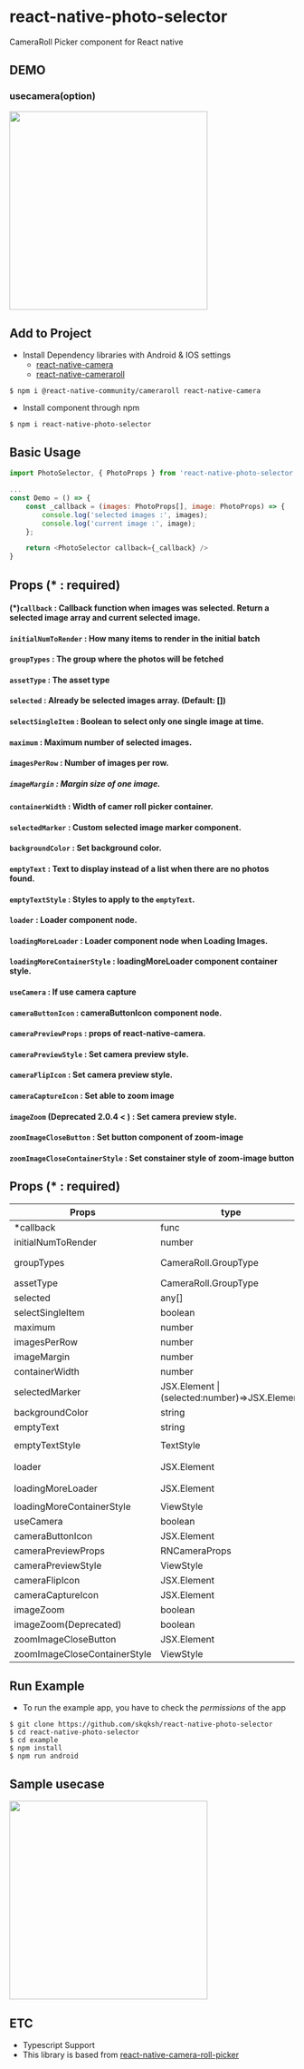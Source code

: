 # react-native-photo-selector

CameraRoll Picker component for React native

## DEMO

### usecamera(option)

<a href="https://github.com/skqksh/react-native-photo-selector/blob/master/demo/photovideo.gif"><img src="https://lh3.googleusercontent.com/pw/ACtC-3cyhUsKHVt-QsEI3X1PEN5e4itjoURHT_wQYJyaZlHiIHyDW3G8L-2TkH6whRfPLjjoeJvq8WUpGuUDLk0CYLsUBCsO5pHIFSZzgA23PnFryjngdxAVRv5NlenZJwCZWBoqBtqHgCSxO1fff__731cD=w222-h480-no?authuser=0" width="350"></a>

## Add to Project

- Install Dependency libraries with Android & IOS settings
  - [react-native-camera](https://github.com/react-native-community/react-native-camera)
  - [react-native-cameraroll](https://github.com/react-native-community/react-native-cameraroll)

```
$ npm i @react-native-community/cameraroll react-native-camera
```

- Install component through npm

```
$ npm i react-native-photo-selector
```

## Basic Usage

```js
import PhotoSelector, { PhotoProps } from 'react-native-photo-selector';

...
const Demo = () => {
    const _callback = (images: PhotoProps[], image: PhotoProps) => {
        console.log('selected images :', images);
        console.log('current image :', image);
    };

    return <PhotoSelector callback={_callback} />
}

```

## Props (\* : required)

#### (\*)`callback` : Callback function when images was selected. Return a selected image array and current selected image.

#### `initialNumToRender` : How many items to render in the initial batch

#### `groupTypes` : The group where the photos will be fetched

#### `assetType` : The asset type

#### `selected` : Already be selected images array. (Default: [])

#### `selectSingleItem` : Boolean to select only one single image at time.

#### `maximum` : Maximum number of selected images.

#### `imagesPerRow` : Number of images per row.

##### `imageMargin` : Margin size of one image.

#### `containerWidth` : Width of camer roll picker container.

#### `selectedMarker` : Custom selected image marker component.

#### `backgroundColor` : Set background color.

#### `emptyText` : Text to display instead of a list when there are no photos found.

#### `emptyTextStyle` : Styles to apply to the `emptyText`.

#### `loader` : Loader component node.

#### `loadingMoreLoader` : Loader component node when Loading Images.

#### `loadingMoreContainerStyle` : loadingMoreLoader component container style.

#### `useCamera` : If use camera capture

#### `cameraButtonIcon` : cameraButtonIcon component node.

#### `cameraPreviewProps` : props of react-native-camera.

#### `cameraPreviewStyle` : Set camera preview style.

#### `cameraFlipIcon` : Set camera preview style.

#### `cameraCaptureIcon` : Set able to zoom image

#### `imageZoom` (Deprecated 2.0.4 < ) : Set camera preview style.

#### `zoomImageCloseButton` : Set button component of zoom-image

#### `zoomImageCloseContainerStyle` : Set constainer style of zoom-image button


## Props (\* : required)

| Props                        | type                                          | default                              | etc                                                                             |
| ---------------------------- | --------------------------------------------- | ------------------------------------ | ------------------------------------------------------------------------------- |
| \*callback                   | func                                          |                                      | (selectedImages:PhotoProps[],currentImage:PhotoProps)=>void                     |
| initialNumToRender           | number                                        | 5                                    | Flatlist's props                                                                |
| groupTypes                   | CameraRoll.GroupType                          | "SavedPhotos"                        | "Album" , "All" , "Event" , "Faces" , "Library" , "PhotoStream" , "SavedPhotos" |
| assetType                    | CameraRoll.GroupType                          | "Photos"                             | "ALL" , "Videos" , "Photos"                                                     |
| selected                     | any[]                                         | []                                   | Set array with which is returned by callback                                    |
| selectSingleItem             | boolean                                       | false                                | If `true` , `maximum` option is ignored                                         |
| maximum                      | number                                        | 15                                   | To use this option, `selectSingleItem` option must be `false`                   |
| imagesPerRow                 | number                                        | 3                                    | Not Recommend to be over 10                                                     |
| imageMargin                  | number                                        | 5                                    | :)                                                                              |
| containerWidth               | number                                        | window.width                         | You can use react-native Dimensions to get window width                         |
| selectedMarker               | JSX.Element \| (selected:number)=>JSX.Element | 'circle mark'                        | 'selected' is starts from 1                                                     |
| backgroundColor              | string                                        | 'white'                              | :)                                                                              |
| emptyText                    | string                                        | "No photos."                         | :)                                                                              |
| emptyTextStyle               | TextStyle                                     | `textAlign: 'center'`                | :)                                                                              |
| loader                       | JSX.Element                                   | `<ActivityIndicator size="large" />` | It's located at bottom of the photos                                            |
| loadingMoreLoader            | JSX.Element                                   | `<ActivityIndicator size="large" />` | It's located in center of the window                                            |
| loadingMoreContainerStyle    | ViewStyle                                     |                                      |                                                                                 |
| useCamera                    | boolean                                       | false                                |                                                                                 |
| cameraButtonIcon             | JSX.Element                                   | Camera png image                     |                                                                                 |
| cameraPreviewProps           | RNCameraProps                                 |                                      | Props of the `react-native-camera`                                              |
| cameraPreviewStyle           | ViewStyle                                     |                                      |                                                                                 |
| cameraFlipIcon               | JSX.Element                                   | Flip png image                       |                                                                                 |
| cameraCaptureIcon            | JSX.Element                                   | Circle mark                          |                                                                                 |
| imageZoom                    | boolean                                       | false                                | Deprecated 2.0.4 <                                                              |
| imageZoom(Deprecated)        | boolean                                       | false                                | Deprecated 2.0.4 <                                                              |
| zoomImageCloseButton         | JSX.Element                                   | close image                          |                                                                                 |
| zoomImageCloseContainerStyle | ViewStyle                                     |                                      |                                                                                 |

## Run Example

- To run the example app, you have to check the *permissions* of the app

```
$ git clone https://github.com/skqksh/react-native-photo-selector
$ cd react-native-photo-selector
$ cd example
$ npm install
$ npm run android
```

## Sample usecase

<a href="https://github.com/skqksh/react-native-photo-selector/blob/master/demo/sample.gif"><img src="https://lh3.googleusercontent.com/bRVPIcqRYsIebCu_zTbZ14ObD9LmVVO99yLLO1d4WcS-mVpBrnYAj_P9h8xAY8rfGccOaZ5HEIFbcMwKh_MwokRLTcGn6GGb9CeGaqDbKg92NHC2KimHfTK6fkC3ORXdvb_SI8EiIKp5NFhJve97jJm5V7wJmj7d4AD1xNa6PEqqVjK26emx4u3S1J4eRnRThwvA6IZjAtsVj9gjRq8lrt891fKWFxLlBq-o9ecaaYo4uNRlyqqXKKBd-n7f9ca8WE8PyFIR12IlT1m7CBBD0DBzmaz8WSGO0o14cHzZChnWrwyOJ_KWjr36gi2ZqoEKMMwBTWV4NwZwPNsMc5aXZ2cWOZmKLntpFxOrL67eYVawjpc7HL3TBJt8jRdfo-GulTQ4oL-XM6hq0OSgNm6DAifBoOaCTF_BKgTglNN-f8NToBWseTky7DO22QLPg1ZQFz071mvHnHakm1iW_wZpxb-eDpeEMjwbTnPIjiZHNPFC7Cs4nTrFC1wqtsi69dWI_or_D-8tkgtVmvY9xso7IlFOh965kZ-oahKqYMxg6ET_gyWdrQ0Ieca0KPMorb18_nGL6bP4utmInK5kROZgb5eM9lChw5bvDL9U1Ud7uxqPvJxdIg4RqtLpSQYbquvqCGITqC1ppJtwwFkezybGYMgsjcymyQ--1cZk6YRTKDt3mcqb0aI5YHzXjpMYhQ=w366-h794-no?authuser=0" width="350"></a>

## ETC

- Typescript Support
- This library is based from [react-native-camera-roll-picker](https://www.npmjs.com/package/react-native-camera-roll-picker)

